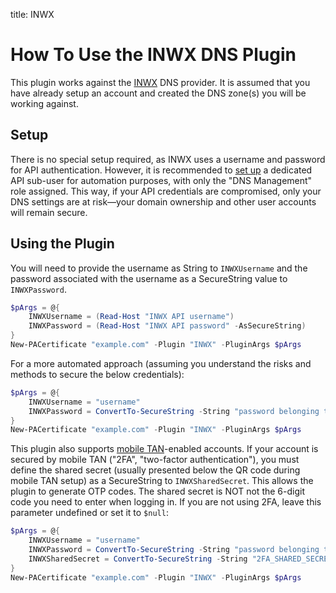 title: INWX

# How To Use the INWX DNS Plugin

This plugin works against the [INWX](https://www.inwx.de/) DNS provider. It is assumed that you have already setup an account and created the DNS zone(s) you will be working against.

## Setup

There is no special setup required, as INWX uses a username and password for API authentication. However, it is recommended to [set up](https://www.inwx.de/en/account) a dedicated API sub-user for automation purposes, with only the "DNS Management" role assigned. This way, if your API credentials are compromised, only your DNS settings are at risk—your domain ownership and other user accounts will remain secure.

## Using the Plugin

You will need to provide the username as String to `INWXUsername` and the password associated with the username as a SecureString value to `INWXPassword`.

```powershell
$pArgs = @{
    INWXUsername = (Read-Host "INWX API username")
    INWXPassword = (Read-Host "INWX API password" -AsSecureString)
}
New-PACertificate "example.com" -Plugin "INWX" -PluginArgs $pArgs
```

For a more automated approach (assuming you understand the risks and methods to secure the below credentials):

```powershell
$pArgs = @{
    INWXUsername = "username"
    INWXPassword = ConvertTo-SecureString -String "password belonging to username" -AsPlainText -Force
}
New-PACertificate "example.com" -Plugin "INWX" -PluginArgs $pArgs
```

This plugin also supports [mobile TAN](https://kb.inwx.com/en-us/5-customer-details/70-what-is-the-mobile-tan-service-and-how-can-i-activate-it)-enabled accounts. If your account is secured by mobile TAN ("2FA", "two-factor authentication"), you must define the shared secret (usually presented below the QR code during mobile TAN setup) as a SecureString to `INWXSharedSecret`. This allows the plugin to generate OTP codes. The shared secret is NOT not the 6-digit code you need to enter when logging in. If you are not using 2FA, leave this parameter undefined or set it to `$null`:

```powershell
$pArgs = @{
    INWXUsername = "username"
    INWXPassword = ConvertTo-SecureString -String "password belonging to username" -AsPlainText -Force
    INWXSharedSecret = ConvertTo-SecureString -String "2FA_SHARED_SECRET_32CHARS" -AsPlainText -Force
}
New-PACertificate "example.com" -Plugin "INWX" -PluginArgs $pArgs
```
